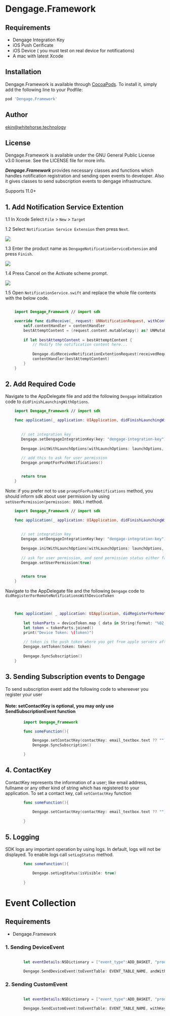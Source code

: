 # Dengage.Framework

## Requirements

* Dengage Integration Key
* iOS Push Cerificate
* iOS Device ( you must test on real device for notifications)
* A mac with latest Xcode

## Installation

Dengage.Framework is available through [CocoaPods](https://cocoapods.org). To install
it, simply add the following line to your Podfile:

```ruby
pod 'Dengage.Framework'
```

## Author

ekin@whitehorse.technology

## License

Dengage.Framework is available under the GNU General Public License v3.0 license. See the LICENSE file for more info.

***Dengage.Framework*** provides necessary classes and functions which handles notification registration and sending open events to developer.  Also it gives classes to send subscription events to dengage infrastructure.

Supports 11.0+

## 1. Add Notification Service Extention

1.1 In Xcode Select ```File``` > ```New``` > ```Target```

1.2 Select ```Notification Service Extension``` then press ```Next```.

![](./docs/img/extension.png)

1.3 Enter the product name as ```DengageNotificationServiceExtension``` and press ```Finish```.

![](./docs/img/settings.png)

1.4 Press Cancel on the Activate scheme prompt.

![](./docs/img/activate.png)

1.5 Open ```NotificationService.swift``` and replace the whole file contents with the below code.

```swift

    import Dengage_Framework // import sdk

    override func didReceive(_ request: UNNotificationRequest, withContentHandler contentHandler: @escaping (UNNotificationContent) -> Void) {
        self.contentHandler = contentHandler
        bestAttemptContent = (request.content.mutableCopy() as? UNMutableNotificationContent)
         
        if let bestAttemptContent = bestAttemptContent {
            // Modify the notification content here...
           
            Dengage.didReceiveNotificationExtentionRequest(receivedRequest: request, with: bestAttemptContent)
            contentHandler(bestAttemptContent)
        }
    }

```

## 2. Add Required Code

Navigate to the AppDelegate file and add the following ```Dengage``` initialization code to ```didFinishLaunchingWithOptions```.

```swift
    import Dengage_Framework // import sdk

    func application(_ application: UIApplication, didFinishLaunchingWithOptions launchOptions: [UIApplication.LaunchOptionsKey: Any]?) -> Bool {
        
        
       // set integration key
       Dengage.setDengageIntegrationKey(key: "dengage-integration-key")
            
       Dengage.initWithLaunchOptions(withLaunchOptions: launchOptions, badgeCountReset: true)
            
       // add this to ask for user permission
       Dengage.promptForPushNotifications()


       return true
    }

```

Note: if you prefer not to use ```promptForPushNotifications``` method, you should inform sdk about user permission by using ```setUserPermission(permission: BOOL)``` method.

```swift
    import Dengage_Framework // import sdk

    func application(_ application: UIApplication, didFinishLaunchingWithOptions launchOptions: [UIApplication.LaunchOptionsKey: Any]?) -> Bool {
        
       
       // set integration key     
       Dengage.setDengageIntegrationKey(key: "dengage-integration-key")
       
       Dengage.initWithLaunchOptions(withLaunchOptions: launchOptions, badgeCountReset: true)
       
       // ask for user permission, and send permission status either false or true
       Dengage.setUserPermission(true)
            

       return true
    }

```

Navigate to the AppDelegate file and the following ```Dengage``` code to ```didRegisterForRemoteNotificationsWithDeviceToken```

```swift 


    func application( _ application: UIApplication, didRegisterForRemoteNotificationsWithDeviceToken deviceToken: Data) {
        
        let tokenParts = deviceToken.map { data in String(format: "%02.2hhx", data) }
        let token = tokenParts.joined()
        print("Device Token: \(token)")
        
        // token is the push token where you get from apple servers after registration
        Dengage.setToken(token: token)
        
        Dengage.SyncSubscription()
    }

```
## 3. Sending Subscription events to Dengage

To send subscription event add the following code to whereever you register your user

#### Note: setContactKey is optional, you may only use SendSubscriptionEvent function

```swift
        import Dengage_Framework

        func someFunction(){

            Dengage.setContactKey(contactKey: email_textbox.text ?? "")
            Dengage.SyncSubscription()

        }

```

## 4. ContactKey

ContactKey represents the information of a user; like email address, fullname or any other kind of string which has registered to your application. To set a contact key, call ```setContactKey``` function

```swift
        func someFunction(){

            Dengage.setContactKey(contactKey: email_textbox.text ?? "")
            
        }
```

## 5. Logging

SDK logs any important operation by using logs. In default, logs will not be displayed. To enable logs call ```setLogStatus``` method.

```swift
        func someFunction(){

            Dengage.setLogStatus(isVisible: true)
            
        }
```

# Event Collection

## Requirements

* Dengage.Framework


### 1. Sending DeviceEvent

```swift

        let eventDetails:NSDictionary = ["event_type":ADD_BASKET, "product_id":strProductID, "quantity": 1]

        Dengage.SendDeviceEvent(toEventTable: EVENT_TABLE_NAME, andWithEventDetails: eventDetails)

```

### 2. Sending CustomEvent

```swift

        let eventDetails:NSDictionary = ["event_type":ADD_BASKET, "product_id":strProductID, "quantity": 1]

        Dengage.SendCustomEvent(toEventTable: EVENT_TABLE_NAME, withKey:"custom-key" andWithEventDetails: eventDetails)

```


